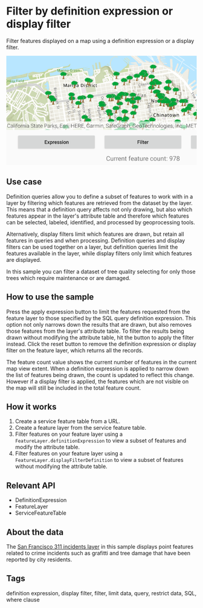 # Filter by definition expression or display filter

Filter features displayed on a map using a definition expression or a display filter.


![Image of Filter by definition expression or display filter](FilterByDefinitionExpressionOrDisplayFilter.png)

## Use case

Definition queries allow you to define a subset of features to work with in a layer by filtering which features are retrieved from the dataset by the layer. This means that a definition query affects not only drawing, but also which features appear in the layer's attribute table and therefore which features can be selected, labeled, identified, and processed by geoprocessing tools.

Alternatively, display filters limit which features are drawn, but retain all features in queries and when processing. Definition queries and display filters can be used together on a layer, but definition queries limit the features available in the layer, while display filters only limit which features are displayed.

In this sample you can filter a dataset of tree quality selecting for only those trees which require maintenance or are damaged.

## How to use the sample

Press the apply expression button to limit the features requested from the feature layer to those specified by the SQL query definition expression. This option not only narrows down the results that are drawn, but also removes those features from the layer's attribute table. To filter the results being drawn without modifying the attribute table, hit the button to apply the filter instead. Click the reset button to remove the definition expression or display filter on the feature layer, which returns all the records.

The feature count value shows the current number of features in the current map view extent. When a definition expression is applied to narrow down the list of features being drawn, the count is updated to reflect this change. However if a display filter is applied, the features which are not visible on the map will still be included in the total feature count.

## How it works

1. Create a service feature table from a URL.
2. Create a feature layer from the service feature table.
3. Filter features on your feature layer using a `FeatureLayer.definitionExpression` to view a subset of features and modify the attribute table.
4. Filter features on your feature layer using a `FeatureLayer.displayFilterDefinition` to view a subset of features without modifying the attribute table.

## Relevant API

* DefinitionExpression
* FeatureLayer
* ServiceFeatureTable

## About the data

The [San Francisco 311 incidents layer](https://services2.arcgis.com/ZQgQTuoyBrtmoGdP/arcgis/rest/services/SF_311_Incidents/FeatureServer/0) in this sample displays point features related to crime incidents such as grafitti and tree damage that have been reported by city residents.

## Tags

definition expression, display filter, filter, limit data, query, restrict data, SQL, where clause

